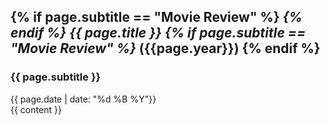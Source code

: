 --- 
---
<hgroup>
    <h2>
        {% if page.subtitle == "Movie Review" %}
            <em>
        {% endif %}
        {{ page.title }}
        {% if page.subtitle == "Movie Review" %} 
            </em> ({{page.year}})
        {% endif %}
    </h2>
    <h3>{{ page.subtitle }} </h3>
</hgroup>
<time datetime="{{ page.date | date: "%d %B %Y"}}">{{ page.date | date: "%d %B %Y"}} </time>
<div class="article-content">
    {{ content }}
</div>


